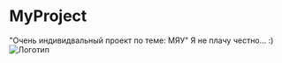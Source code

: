 # MyProject
 "Очень индивидвальный проект по теме: МЯУ"
 Я не плачу честно... :)
![Логотип](https://octodex.github.com/images/orderedlistocat.png "Логотип GitHub")